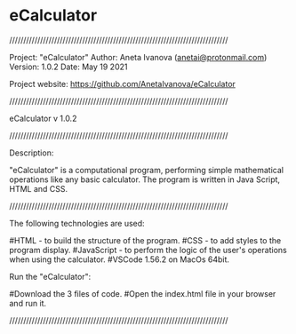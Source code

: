 # eCalculator

//////////////////////////////////////////////////////////////////////////////

Project: "eCalculator"
Author: Aneta Ivanova (anetai@protonmail.com)
Version: 1.0.2
Date: May 19 2021

Project website: https://github.com/AnetaIvanova/eCalculator

//////////////////////////////////////////////////////////////////////////////

eCalculator v 1.0.2

//////////////////////////////////////////////////////////////////////////////

Description:

"eCalculator" is a computational program, performing simple mathematical operations like any basic calculator. The program is written in Java Script, HTML and CSS.

//////////////////////////////////////////////////////////////////////////////

The following technologies are used:

#HTML - to build the structure of the program.
#CSS - to add styles to the program display.
#JavaScript - to perform the logic of the user's operations when using the calculator.
#VSCode 1.56.2 on MacOs 64bit.

Run the "eCalculator":

#Download the 3 files of code.
#Open the index.html file in your browser and run it.

//////////////////////////////////////////////////////////////////////////////
